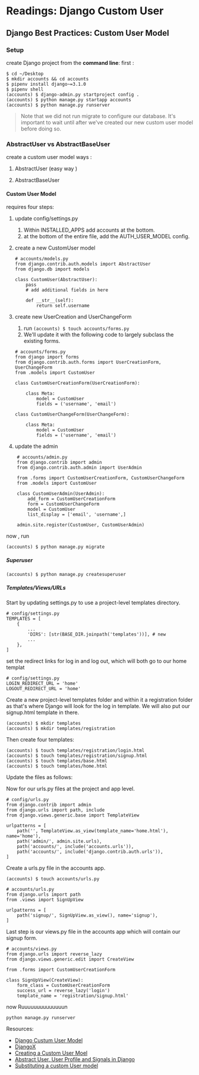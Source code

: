 # Readings: Django Custom User

## Django Best Practices: Custom User Model
### Setup
create  Django project from the **command line**: 
first : 
```
$ cd ~/Desktop
$ mkdir accounts && cd accounts
$ pipenv install django~=3.1.0
$ pipenv shell
(accounts) $ django-admin.py startproject config .
(accounts) $ python manage.py startapp accounts
(accounts) $ python manage.py runserver
```

> Note that we did not run migrate to configure our database. It's important to wait until after we've created our new custom user model before doing so.

### AbstractUser vs AbstractBaseUser
create a custom user model ways : 
1. AbstractUser (easy way )


2. AbstractBaseUser

#### Custom User Model
requires four steps:
1. update config/settings.py
   1. Within INSTALLED_APPS add accounts at the bottom. 
   2. at the bottom of the entire file, add the AUTH_USER_MODEL config.
2. create a new CustomUser model
    ```
    # accounts/models.py
    from django.contrib.auth.models import AbstractUser
    from django.db import models

    class CustomUser(AbstractUser):
        pass
        # add additional fields in here

        def __str__(self):
            return self.username
    ```

3. create new UserCreation and UserChangeForm
   1. run `(accounts) $ touch accounts/forms.py`
   2. We'll update it with the following code to largely subclass the existing forms.

    ```
    # accounts/forms.py
    from django import forms
    from django.contrib.auth.forms import UserCreationForm, UserChangeForm
    from .models import CustomUser

    class CustomUserCreationForm(UserCreationForm):

        class Meta:
            model = CustomUser
            fields = ('username', 'email')

    class CustomUserChangeForm(UserChangeForm):

        class Meta:
            model = CustomUser
            fields = ('username', 'email')
    ```
4. update the admin

```
    # accounts/admin.py
    from django.contrib import admin
    from django.contrib.auth.admin import UserAdmin

    from .forms import CustomUserCreationForm, CustomUserChangeForm
    from .models import CustomUser

    class CustomUserAdmin(UserAdmin):
        add_form = CustomUserCreationForm
        form = CustomUserChangeForm
        model = CustomUser
        list_display = ['email', 'username',]

    admin.site.register(CustomUser, CustomUserAdmin)
```

now , run 
``` (accounts) $ python manage.py makemigrations accounts
(accounts) $ python manage.py migrate 
```
##### Superuser
```
(accounts) $ python manage.py createsuperuser
```
##### Templates/Views/URLs
Start by updating settings.py to use a project-level templates directory.
```
# config/settings.py
TEMPLATES = [
    {
        ...
        'DIRS': [str(BASE_DIR.joinpath('templates'))], # new
        ...
    },
]
```
set the redirect links for log in and log out, which will both go to our home templat
```
# config/settings.py
LOGIN_REDIRECT_URL = 'home'
LOGOUT_REDIRECT_URL = 'home'
```
Create a new project-level templates folder and within it a registration folder as that's where Django will look for the log in template. We will also put our signup.html template in there.
```
(accounts) $ mkdir templates
(accounts) $ mkdir templates/registration
```
Then create four templates:

```
(accounts) $ touch templates/registration/login.html
(accounts) $ touch templates/registration/signup.html
(accounts) $ touch templates/base.html
(accounts) $ touch templates/home.html
```
Update the files as follows:


Now for our urls.py files at the project and app level.


```
# config/urls.py
from django.contrib import admin
from django.urls import path, include
from django.views.generic.base import TemplateView

urlpatterns = [
    path('', TemplateView.as_view(template_name='home.html'), name='home'),
    path('admin/', admin.site.urls),
    path('accounts/', include('accounts.urls')),
    path('accounts/', include('django.contrib.auth.urls')),
]
```
Create a urls.py file in the accounts app.

```
(accounts) $ touch accounts/urls.py
```
```
# accounts/urls.py
from django.urls import path
from .views import SignUpView

urlpatterns = [
    path('signup/', SignUpView.as_view(), name='signup'),
]
```
Last step is our views.py file in the accounts app which will contain our signup form.

```
# accounts/views.py
from django.urls import reverse_lazy
from django.views.generic.edit import CreateView

from .forms import CustomUserCreationForm

class SignUpView(CreateView):
    form_class = CustomUserCreationForm
    success_url = reverse_lazy('login')
    template_name = 'registration/signup.html'
```
now Ruuuuuuuuuuuuuun
```
python manage.py runserver
```

Resources:
* [Django Custum User Model](https://learndjango.com/tutorials/django-custom-user-model)
* [DjangoX](https://github.com/wsvincent/djangox)
* [Creating a Custom User Moel](https://www.youtube.com/watch?v=eCeRC7E8Z7Y&t=59s)
* [Abstract User, User Profile and Signals in Django](https://www.youtube.com/watch?v=EudKs1HPUfE)
* [Substituting a custom User model](https://docs.djangoproject.com/en/3.0/topics/auth/customizing/#auth-custom-user)